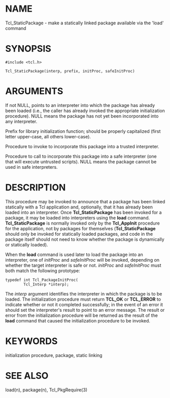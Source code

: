 # NAME

Tcl_StaticPackage - make a statically linked package available via the
\'load\' command

# SYNOPSIS

    #include <tcl.h>

    Tcl_StaticPackage(interp, prefix, initProc, safeInitProc)

# ARGUMENTS

If not NULL, points to an interpreter into which the package has already
been loaded (i.e., the caller has already invoked the appropriate
initialization procedure). NULL means the package has not yet been
incorporated into any interpreter.

Prefix for library initialization function; should be properly
capitalized (first letter upper-case, all others lower-case).

Procedure to invoke to incorporate this package into a trusted
interpreter.

Procedure to call to incorporate this package into a safe interpreter
(one that will execute untrusted scripts). NULL means the package cannot
be used in safe interpreters.

# DESCRIPTION

This procedure may be invoked to announce that a package has been linked
statically with a Tcl application and, optionally, that it has already
been loaded into an interpreter. Once **Tcl_StaticPackage** has been
invoked for a package, it may be loaded into interpreters using the
**load** command. **Tcl_StaticPackage** is normally invoked only by the
**Tcl_AppInit** procedure for the application, not by packages for
themselves (**Tcl_StaticPackage** should only be invoked for statically
loaded packages, and code in the package itself should not need to know
whether the package is dynamically or statically loaded).

When the **load** command is used later to load the package into an
interpreter, one of *initProc* and *safeInitProc* will be invoked,
depending on whether the target interpreter is safe or not. *initProc*
and *safeInitProc* must both match the following prototype:

    typedef int Tcl_PackageInitProc(
            Tcl_Interp *interp);

The *interp* argument identifies the interpreter in which the package is
to be loaded. The initialization procedure must return **TCL_OK** or
**TCL_ERROR** to indicate whether or not it completed successfully; in
the event of an error it should set the interpreter\'s result to point
to an error message. The result or error from the initialization
procedure will be returned as the result of the **load** command that
caused the initialization procedure to be invoked.

# KEYWORDS

initialization procedure, package, static linking

# SEE ALSO

load(n), package(n), Tcl_PkgRequire(3)
